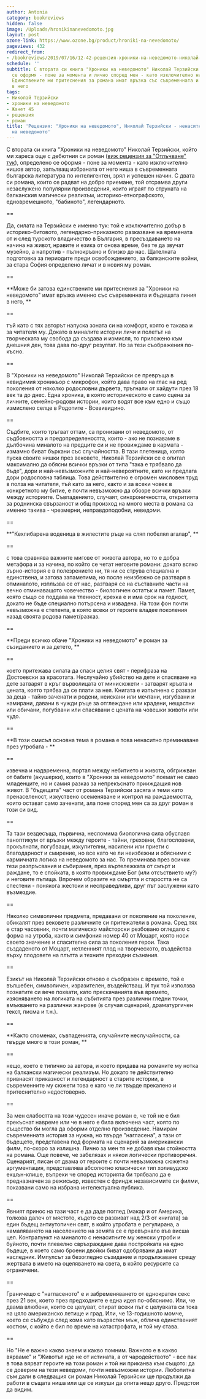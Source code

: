 ```yaml
---
author: Antonia
category: bookreviews
hidden: false
image: /Uploads/hronikinanevedomoto.jpg
layout: post
ozone-link: https://www.ozone.bg/product/hroniki-na-nevedomoto/
pageviews: 432
redirect_from:
- /bookreviews/2019/07/16/12-42-рецензия-хроники-на-неведомото-николай-терзийски-за-ненаситната-утроба-на-неведомото
schedule: ''
subtitle: С втората си книга "Хроники на неведомото" Николай Терзийски определено
  се оформя - поне за момента и лично според мен - като изключително нишов автор.
  Единствените ми притеснения за романа имат връзка със съвременната и бъдещата линия
  в него
tags:
- Николай Терзийски
- хроники на неведомото
- Жанет 45
- рецензия
- роман
title: 'Рецензия: "Хроники на неведомото", Николай Терзийски - ненаситната утроба
  на неведомото'
---
```


С втората си книга "Хроники на неведомото" Николай Терзийски, който ми хареса още с дебютния си роман ([виж рецензия за "Отлъчване" тук](https://literaturnirazgovori.com/bookreviews/2019/01/22/11-30-%D1%80%D0%B5%D1%86%D0%B5%D0%BD%D0%B7%D0%B8%D1%8F-%D0%BD%D0%B8%D0%BA%D0%BE%D0%BB%D0%B0%D0%B9-%D1%82%D0%B5%D1%80%D0%B7%D0%B8%D0%B9%D1%81%D0%BA%D0%B8-%D0%BE%D1%82%D0%BB%D1%8A%D1%87%D0%B2%D0%B0%D0%BD%D0%B5.html)), определено се оформя - поне за момента - като изключително нишов автор, запълващ избраната от него ниша в съвременната българска литература по интелигентен, зрял и успешен начин. С двата си романа, които се радват на добро приемане, той отсрамва други незаслужено популярни произведения, които играят по струната на балканския магически реализъм, историко-етнографското, едновремешното, "бабиното", легендарното. 

\==

Да, силата на Терзийски е именно тук: той е изключително добър в историко-битовото, легендарно-приказното разказване на времената от и след турското владичество в България, в пресъздаването на начина на живот, нравите и езика от онова време, без те да звучат музейно, а напротив - пълнокръвно и близко до нас. Щателната подготовка за периодите преди освобождението, за балканските войни, за стара София определено личат и в новия му роман. 

\==

**Може би затова единствените ми притеснения за "Хроники на неведомото" имат връзка именно със съвременната и бъдещата линия в него, **

\==

тъй като с тях авторът напуска зоната си на комфорт, която е такава и за читателя му. Докато в миналите истории личи и полетът на творческата му свобода да създава и измисля, то приложено към днешния ден, това дава по-друг резултат. Но за тези съображения по-късно. 

\==

В "Хроники на неведомото" Николай Терзийски се превръща в невидимия хроникьор с микрофон, който дава право на глас на ред поколения от няколко родословни дървета, тръгнали от хайдути през 18 век та до днес. Една хроника, в която историческото е само сцена за личните, семейно-родови истории, които водят все към едно и също измислено селце в Родопите - Всевивидино.

\==

Съдбите, които тръгват оттам, са пронизани от неведомото, от съдбовността и предопределеността, които - ако не познаваме в дълбочина миналото на предците си и не провиждаме в кармата - измамно биват бъркани със случайността. В тази плетеница, която пуска своите нишки през вековете, Николай Терзийски се е опитал максимално да обясни всички връзки от типа "така е трябвало да бъде", дори и най-невъзможните и най-невероятните, като ни предлага дори родословна таблица. Това действително е огромен мисловен труд в полза на читателя, тъй като за него, както и за всеки човек в конкретното му битие, е почти невъзможно да обозре всички връзки между историите. Съвпадението, случаят, синхроничността, откритията за роднинска свързаност и общ произход на много места в романа са именно такива - чрезмерни, неправдоподобни, неведоми. 

\==

**"Кехлибарена воденица в жилестите ръце на сляп побелял агалар", **

\==

с това сравнява важните мигове от живота автора, но то е добра метафора и за начина, по който се четат неговите романи: докато всяко зърно-история е в полезрението ни, тя ни се струва специална и единствена, и затова запаметима, но после неизбежно се разтваря в отминалото, изплъзва се от нас, разтваря се на съставните части на вечно отминаващото човечество - биологичен остатък и памет. Памет, която също се поддава на тленност, крехка е и има срок на годност, докато не бъде специално потърсена и извадена. На този фон почти невъзможна е степента, в която всеки от героите владее поколения назад своята родова памет/разказ.

\==

**Преди всичко обаче "Хроники на неведомото" е роман за съзиданието и за детето, **

\==

което притежава силата да спаси целия свят - перифраза на Достоевски за красотата. Неслучайно убийство на дете и спасяване на дете затварят в кръг върволицата от минисюжети - затварят кръвта и цената, която трябва да се плати за нея. Книгата е изпълнена с разкази за деца - тайно заченати и родени, неискани или мечтани, изгубвани и намирани, давани в чужди ръце за отглеждане или крадени, нещастни или обичани, погубвани или спасявани с цената на човешки животи или чудо. 

\==

**В този смисъл основна тема в романа е това ненаситно преминаване през утробата - **

\==

извечна и надвременна, портал между небитието и живота, обгрижван от бабите (акушерки), които в "Хроники за неведомото" поемат не само младенците, но и самия разказ за непрекъснато прииждащия нов живот. В "бъдещата" част от романа Терзийски засяга и теми като пренаселеност, изкуствено осеменяване и контрол на раждаемостта, които остават само заченати, ала поне според мен са за друг роман в този си вид.

\==

Та тази вездесъща, първична, несломима биологична сила обуславя паноптикум от връзки между героите - тайни, греховни, благословени, прокълнати, погубващи, изкупителни, насилени или приети с благодарност и смирение, но все като че ли неизбежни и обясними с кармичната логика на неведомото за нас. То преминава през всички тези разпръсвания и събирания, през въртележката от смърт и раждане, то е спойката, в която провиждаме Бог (или отсъствието му?) и неговите пътища. Впрочем образите на смъртта и старостта не са спестени - понякога жестоки и несправедливи, друг път заслужени като възмездие. 

\==

Няколко символични предмета, предавани от поколение на поколение, обикалят през вековете различните си притежатели в романа. Сред тях е стар часовник, почти магическо майсторски резбовано огледало с форма на утроба, както и симфония номер 40 от Моцарт, която носи своето значение и спасителна сила за поколения герои. Така създаденото от Моцарт, нетленният плод на творческото, въздейства върху плодовете на плътта и техните преходни съзнания.

\==

Езикът на Николай Терзийски отново е съобразен с времето, той е вълшебен, символичен, изразителен, въздействащ. И тук той използва познатите си вече похвати, като прескачанията във времето, изясняването на логиката на събитията през различни гледни точки, вмъкването на различни жанрове (в случая сценарий, драматургичен текст, писма и т.н.). 

\==

**Както споменах, съвпаденията, случайните неслучайности, са твърде много в този роман, **

\==

нещо, което е типично за автора, и което придава на романите му нотка на балкански магически реализъм. Но докато те действително привнасят приказност и легендарност в старите истории, в съвременните му сюжети това е като че ли твърде прекалено и притеснително недостоверно. 

\==

За мен слабостта на този чудесен иначе роман е, че той не е бил прекъснат навреме или че в него е била включена част, която по същество би могла да оформи отделно произведение. Намирам съвременната история за нужна, но твърде "нагласена", а тази от бъдещето, представена под формата на сценарий за американски филм, по-скоро за излишна. Лично за мен тя не добавя към стойността на романа. Още повече, че забелязах и някои логически противоречия. Сценарият, писан от двама от героите с почти невъзможна сюжетна аргументация, представлява абсолютно класически тип холивудско екшън-клише, въпреки че според историята би трябвало да е предназначен за режисьор, известен с фриндж независимите си филми, показвани само на избрана интелектуална публика. 

\==

Явният принос на тази част е да даде поглед (макар и от Америка, толкова далеч от мястото, където се развиват над 2/3 от книгата) за един бъдещ антиутопичен свят, в който утробата е регулирана, а намаляването на населението на земята се е превърнало във висша цел. Контрапункт на миналото с ненаситните му женски утроби и буйното, почти плевелно свръхраждане дава постройката на едно бъдеще, в което само броени двойки биват одобрявани да имат наследник. Импулсът за безогледно съзидание и продължаване срещу жертвата в името на оцеляването на света, в който ресурсите са ограничени. 

\==

Граничещо с "нагласеното" е и забременяването от еднократен секс през 21 век, което през предходните е една идея по-обяснимо. Или, че двама влюбени, които се целуват, спират всеки път с целувката си тока на цяло американско летище и град. Или, че 13-годишното момче, което се събужда след кома като възрастен мъж, облича единственият костюм, с който е бил по време на катастрофата, и той му става. 

\==

Но "Не е важно какво знаем и какво помним. Важното е в какво вярваме" и "Животът иде не от истината, а от чародейството" - все пак в това вярват героите на този роман и той ни приканва към същото: да се доверим на тези неведоми, почти невъзможни истории. Любопитна съм дали в следващия си роман Николай Терзийски ще продължи да работи в същата ниша или ще се изкуши да опита нещо друго. Предстои да видим.